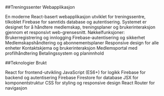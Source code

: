##Treningssenter Webapplikasjon

En moderne React-basert webapplikasjon utviklet for treningssentre, tilkoblet Firebase for sanntids database og autentisering. Systemet er designet for å håndtere medlemskap, treningsplaner og brukerinteraksjon gjennom et responsivt web-grensesnitt.
Nøkkelfunksjoner:
Brukerregistrering og innlogging
Firebase-autentisering og sikkerhet
Medlemskapshåndtering og abonnementsplaner
Responsive design for alle enheter
Kontaktskjema og brukerinteraksjon
Medlemsportal med profilhåndtering
Betalingssystem og planinnhold

##Teknologier Brukt

React for frontend-utvikling
JavaScript (ES6+) for logikk
Firebase for backend og autentisering
Firebase Firestore for database
JSX for komponentstruktur
CSS for styling og responsive design
React Router for navigasjon
